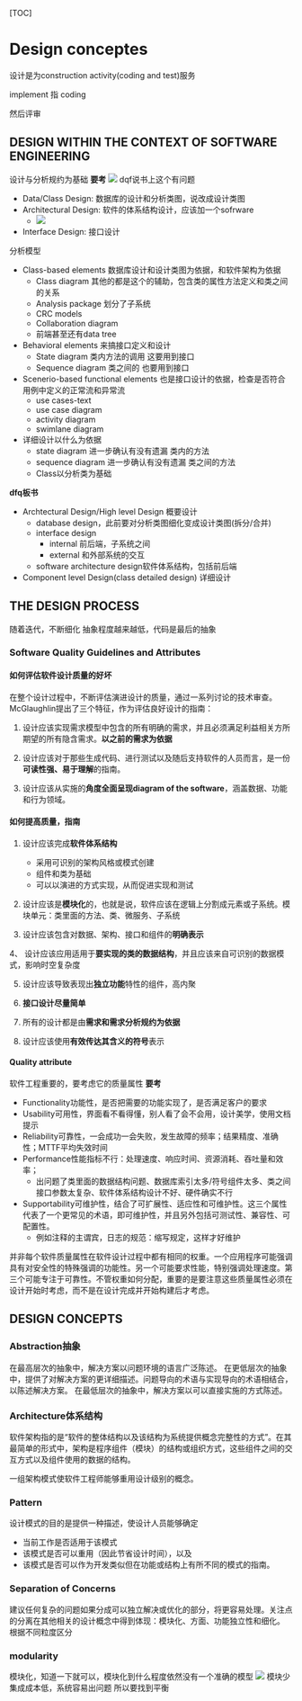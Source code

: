 [TOC]
# Design conceptes

设计是为construction activity(coding and test)服务

implement 指 coding

然后评审

## DESIGN WITHIN THE CONTEXT OF SOFTWARE ENGINEERING
设计与分析规约为基础
**要考**
![](./ref/design.PNG)
dqf说书上这个有问题
- Data/Class Design: 数据库的设计和分析类图，说改成设计类图
- Architectural Design: 软件的体系结构设计，应该加一个sofrware
  - ![](./ref/softwareArchitecture.jpg)
- Interface Design: 接口设计

分析模型
- Class-based elements 数据库设计和设计类图为依据，和软件架构为依据
  - Class diagram 其他的都是这个的辅助，包含类的属性方法定义和类之间的关系
  - Analysis package 划分了子系统
  - CRC models
  - Collaboration diagram
  - 前端甚至还有data tree
- Behavioral elements 来搞接口定义和设计
  - State diagram 类内方法的调用 这要用到接口
  - Sequence diagram 类之间的 也要用到接口
- Scenerio-based functional elements 也是接口设计的依据，检查是否符合用例中定义的正常流和异常流
  - use cases-text
  - use case diagram
  - activity diagram
  - swimlane diagram
- 详细设计以什么为依据
  - state diagram 进一步确认有没有遗漏 类内的方法
  - sequence diagram 进一步确认有没有遗漏 类之间的方法
  - Class以分析类为基础


**dfq板书**
- Archtectural Design/High level Design 概要设计
  - database design，此前要对分析类图细化变成设计类图(拆分/合并)
  - interface design
    - internal 前后端，子系统之间
    - external 和外部系统的交互
  - software architecture design软件体系结构，包括前后端
- Component level Design(class detailed design) 详细设计

## THE DESIGN PROCESS

随着迭代，不断细化
抽象程度越来越低，代码是最后的抽象

### Software Quality Guidelines and Attributes
#### 如何评估软件设计质量的好坏
在整个设计过程中，不断评估演进设计的质量，通过一系列讨论的技术审查。McGlaughlin提出了三个特征，作为评估良好设计的指南：

1. 设计应该实现需求模型中包含的所有明确的需求，并且必须满足利益相关方所期望的所有隐含需求。**以之前的需求为依据**

2. 设计应该对于那些生成代码、进行测试以及随后支持软件的人员而言，是一份**可读性强、易于理解**的指南。

3. 设计应该从实施的**角度全面呈现diagram of the software**，涵盖数据、功能和行为领域。

#### 如何提高质量，指南

1. 设计应该完成**软件体系结构**
   - 采用可识别的架构风格或模式创建
   - 组件和类为基础
   - 可以以演进的方式实现，从而促进实现和测试

2. 设计应该是**模块化**的，也就是说，软件应该在逻辑上分割成元素或子系统。模块单元：类里面的方法、类、微服务、子系统

3. 设计应该包含对数据、架构、接口和组件的**明确表示**

4、 设计应该应用适用于**要实现的类的数据结构**，并且应该来自可识别的数据模式，影响时空复杂度

5. 设计应该导致表现出**独立功能**特性的组件，高内聚

6. **接口设计尽量简单**

7. 所有的设计都是由**需求和需求分析规约为依据**

8. 设计应该使用**有效传达其含义的符号**表示

#### Quality attribute
软件工程重要的，要考虑它的质量属性
**要考**

- Functionality功能性，是否把需要的功能实现了，是否满足客户的要求
- Usability可用性，界面看不看得懂，别人看了会不会用，设计美学，使用文档提示
- Reliability可靠性，一会成功一会失败，发生故障的频率；结果精度、准确性；MTTF平均失效时间
- Performance性能指标不行：处理速度、响应时间、资源消耗、吞吐量和效率；
  - 出问题了类里面的数据结构问题、数据库索引太多/符号组件太多、类之间接口参数太复杂、软件体系结构设计不好、硬件确实不行
- Supportability可维护性，结合了可扩展性、适应性和可维护性。这三个属性代表了一个更常见的术语，即可维护性，并且另外包括可测试性、兼容性、可配置性。
  - 例如注释的主谓宾，日志的规范：缩写规定，这样才好维护

并非每个软件质量属性在软件设计过程中都有相同的权重。一个应用程序可能强调具有对安全性的特殊强调的功能性。另一个可能要求性能，特别强调处理速度。第三个可能专注于可靠性。不管权重如何分配，重要的是要注意这些质量属性必须在设计开始时考虑，而不是在设计完成并开始构建后才考虑。

## DESIGN CONCEPTS

### Abstraction抽象
在最高层次的抽象中，解决方案以问题环境的语言广泛陈述。
在更低层次的抽象中，提供了对解决方案的更详细描述。问题导向的术语与实现导向的术语相结合，以陈述解决方案。
在最低层次的抽象中，解决方案以可以直接实施的方式陈述。

### Architecture体系结构
软件架构指的是“软件的整体结构以及该结构为系统提供概念完整性的方式”。在其最简单的形式中，架构是程序组件（模块）的结构或组织方式，这些组件之间的交互方式以及组件使用的数据的结构。

一组架构模式使软件工程师能够重用设计级别的概念。

### Pattern
设计模式的目的是提供一种描述，使设计人员能够确定
- 当前工作是否适用于该模式
- 该模式是否可以重用（因此节省设计时间），以及
- 该模式是否可以作为开发类似但在功能或结构上有所不同的模式的指南。

### Separation of Concerns
建议任何复杂的问题如果分成可以独立解决或优化的部分，将更容易处理。关注点的分离在其他相关的设计概念中得到体现：模块化、方面、功能独立性和细化。
根据不同粒度区分

### modularity
模块化，知道一下就可以，模块化到什么程度依然没有一个准确的模型
![](./ref/modularity.PNG)
模块少集成成本低，系统容易出问题
所以要找到平衡